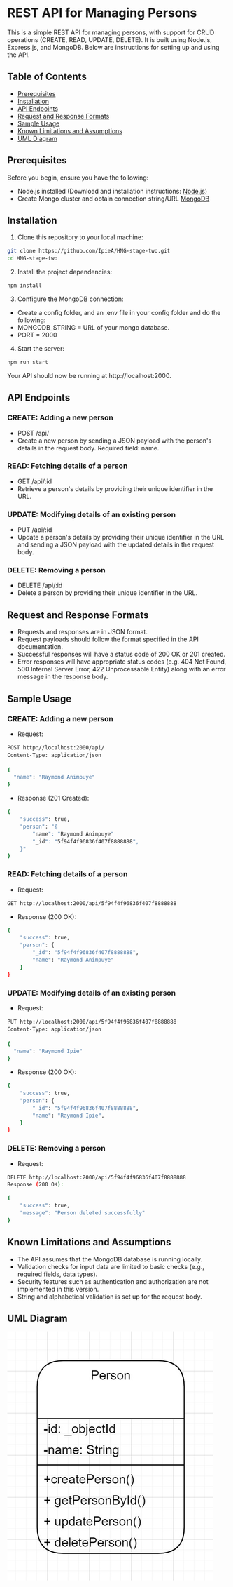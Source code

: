 # REST API for Managing Persons
This is a simple REST API for managing persons, with support for CRUD operations (CREATE, READ, UPDATE, DELETE). It is built using Node.js, Express.js, and MongoDB. Below are instructions for setting up and using the API.

## Table of Contents
- [Prerequisites](#prerequisites)
- [Installation](#installation)
- [API Endpoints](#api_endpoints)
- [Request and Response Formats](#response_formats)
- [Sample Usage](#sample_usage)
- [Known Limitations and Assumptions](#known_limitations)
- [UML Diagram](#uml_diagram)

## Prerequisites
Before you begin, ensure you have the following:

- Node.js installed (Download and installation instructions: [Node.js](https://nodejs.org))
- Create Mongo cluster and obtain connection string/URL [MongoDB](https://www.mongodb.com/docs/atlas/getting-started/)

## Installation
1. Clone this repository to your local machine:

```bash
git clone https://github.com/IpieA/HNG-stage-two.git
cd HNG-stage-two
```
2. Install the project dependencies:
```bash
npm install
```

3. Configure the MongoDB connection:

- Create a config folder, and an .env file in your config folder and do the following:
- MONGODB_STRING = URL of your mongo database.
- PORT = 2000

4. Start the server:

```bash
npm run start
```
Your API should now be running at http://localhost:2000.

## API Endpoints

### CREATE: Adding a new person
- POST /api/
- Create a new person by sending a JSON payload with the person's details in the request body. Required field: name.

### READ: Fetching details of a person
- GET /api/:id
- Retrieve a person's details by providing their unique identifier in the URL.

### UPDATE: Modifying details of an existing person
- PUT /api/:id
- Update a person's details by providing their unique identifier in the URL and sending a JSON payload with the updated details in the request body.

### DELETE: Removing a person
- DELETE /api/:id
- Delete a person by providing their unique identifier in the URL.

## Request and Response Formats

- Requests and responses are in JSON format.
- Request payloads should follow the format specified in the API documentation.
- Successful responses will have a status code of 200 OK or 201 created.
- Error responses will have appropriate status codes (e.g. 404 Not Found, 500 Internal Server Error, 422 Unprocessable Entity) along with an error message in the response body.

## Sample Usage

### CREATE: Adding a new person
- Request:

```bash
POST http://localhost:2000/api/
Content-Type: application/json

{
  "name": "Raymond Animpuye"
}
```
- Response (201 Created):

```bash
{
    "success": true,
    "person": "{
        "name": "Raymond Animpuye"
        "_id": "5f94f4f96836f407f8888888",
    }"
}
```

### READ: Fetching details of a person

- Request:
```bash
GET http://localhost:2000/api/5f94f4f96836f407f8888888
```

- Response (200 OK):

```bash
{
    "success": true,
    "person": {
        "_id": "5f94f4f96836f407f8888888",
        "name": "Raymond Animpuye"
    }
}
```

### UPDATE: Modifying details of an existing person

- Request:
```bash
PUT http://localhost:2000/api/5f94f4f96836f407f8888888
Content-Type: application/json

{
  "name": "Raymond Ipie"
}
```

- Response (200 OK):

```bash
{
    "success": true,
    "person": {
        "_id": "5f94f4f96836f407f8888888",
        "name": "Raymond Ipie",
    }
}
```

### DELETE: Removing a person

- Request:

```bash
DELETE http://localhost:2000/api/5f94f4f96836f407f8888888
Response (200 OK):
```
```bash
{
    "success": true,
    "message": "Person deleted successfully"
}
```

## Known Limitations and Assumptions

- The API assumes that the MongoDB database is running locally.
- Validation checks for input data are limited to basic checks (e.g., required fields, data types).
- Security features such as authentication and authorization are not implemented in this version.
- String and alphabetical validation is set up for the request body.


## UML Diagram
![UML Diagram](./images/umlDiagram.jpg)
